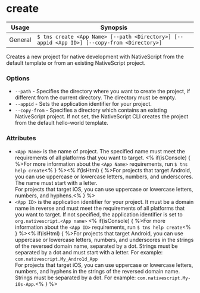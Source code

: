 create
==========

Usage | Synopsis
---|---
General | `$ tns create <App Name> [--path <Directory>] [--appid <App ID>] [--copy-from <Directory>]`

Creates a new project for native development with NativeScript from the default template or from an existing NativeScript project.

### Options
* `--path` - Specifies the directory where you want to create the project, if different from the current directory. The directory must be empty.
* `--appid` - Sets the application identifier for your project. 
* `--copy-from` - Specifies a directory which contains an existing NativeScript project. If not set, the NativeScript CLI creates the project from the default hello-world template.

### Attributes
* `<App Name>` is the name of project. The specified name must meet the requirements of all platforms that you want to target. <% if(isConsole) { %>For more information about the `<App Name>` requirements, run `$ tns help create`<% } %><% if(isHtml) { %>For projects that target Android, you can use uppercase or lowercase letters, numbers, and underscores. The name must start with a letter.  
For projects that target iOS, you can use uppercase or lowercase letters, numbers, and hyphens.<% } %>    
* `<App ID>` is the application identifier for your project. It must be a domain name in reverse and must meet the requirements of all platforms that you want to target. If not specified, the application identifier is set to `org.nativescript.<App name>` <% if(isConsole) { %>For more information about the `<App ID>` requirements, run `$ tns help create`<% } %><% if(isHtml) { %>For projects that target Android, you can use uppercase or lowercase letters, numbers, and underscores in the strings of the reversed domain name, separated by a dot. Strings must be separated by a dot and must start with a letter. For example: `com.nativescript.My_Andro1d_App`  
For projects that target iOS, you can use uppercase or lowercase letters, numbers, and hyphens in the strings of the reversed domain name. Strings must be separated by a dot. For example: `com.nativescript.My-i0s-App`.<% } %>